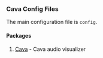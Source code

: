 ### Cava Config Files
The main configuration file is `config`.

#### Packages
1. [Cava](https://github.com/karlstav/cava) - Cava audio visualizer